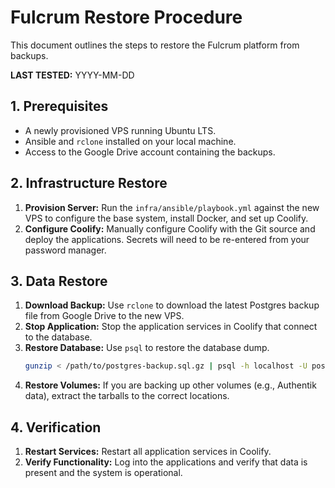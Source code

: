 # Fulcrum Restore Procedure

This document outlines the steps to restore the Fulcrum platform from backups.

**LAST TESTED:** YYYY-MM-DD

## 1. Prerequisites

- A newly provisioned VPS running Ubuntu LTS.
- Ansible and `rclone` installed on your local machine.
- Access to the Google Drive account containing the backups.

## 2. Infrastructure Restore

1.  **Provision Server:** Run the `infra/ansible/playbook.yml` against the new VPS to configure the base system, install Docker, and set up Coolify.
2.  **Configure Coolify:** Manually configure Coolify with the Git source and deploy the applications. Secrets will need to be re-entered from your password manager.

## 3. Data Restore

1.  **Download Backup:** Use `rclone` to download the latest Postgres backup file from Google Drive to the new VPS.
2.  **Stop Application:** Stop the application services in Coolify that connect to the database.
3.  **Restore Database:** Use `psql` to restore the database dump.
    ```bash
    gunzip < /path/to/postgres-backup.sql.gz | psql -h localhost -U postgres -d app_db
    ```
4.  **Restore Volumes:** If you are backing up other volumes (e.g., Authentik data), extract the tarballs to the correct locations.

## 4. Verification

1.  **Restart Services:** Restart all application services in Coolify.
2.  **Verify Functionality:** Log into the applications and verify that data is present and the system is operational.
